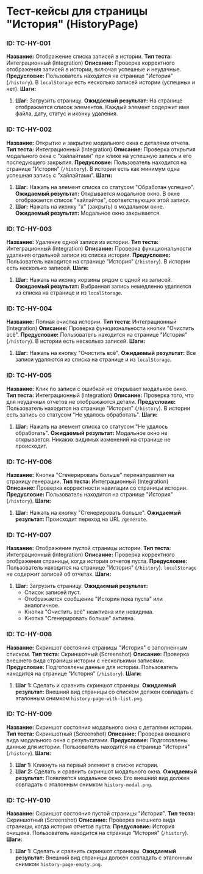 # Тест-кейсы для страницы "История" (HistoryPage)

### ID: TC-HY-001
**Название:** Отображение списка записей в истории.
**Тип теста:** Интеграционный (Integration)
**Описание:** Проверка корректного отображения записей в истории, включая успешные и неудачные.
**Предусловие:** Пользователь находится на странице "История" (`/history`). В `localStorage` есть несколько записей истории (успешных и нет).
**Шаги:**
1.  **Шаг:** Загрузить страницу.
    **Ожидаемый результат:** На странице отображается список элементов. Каждый элемент содержит имя файла, дату, статус и иконку удаления.

### ID: TC-HY-002
**Название:** Открытие и закрытие модального окна с деталями отчета.
**Тип теста:** Интеграционный (Integration)
**Описание:** Проверка открытия модального окна с "хайлайтами" при клике на успешную запись и его последующего закрытия.
**Предусловие:** Пользователь находится на странице "История" (`/history`). В истории есть как минимум одна успешная запись с "хайлайтами".
**Шаги:**
1.  **Шаг:** Нажать на элемент списка со статусом "Обработан успешно".
    **Ожидаемый результат:** Открывается модальное окно. В окне отображается список "хайлайтов", соответствующих этой записи.
2.  **Шаг:** Нажать на иконку "x" (закрыть) в модальном окне.
    **Ожидаемый результат:** Модальное окно закрывается.

### ID: TC-HY-003
**Название:** Удаление одной записи из истории.
**Тип теста:** Интеграционный (Integration)
**Описание:** Проверка функциональности удаления отдельной записи из списка истории.
**Предусловие:** Пользователь находится на странице "История" (`/history`). В истории есть несколько записей.
**Шаги:**
1.  **Шаг:** Нажать на иконку корзины рядом с одной из записей.
    **Ожидаемый результат:** Выбранная запись немедленно удаляется из списка на странице и из `localStorage`.

### ID: TC-HY-004
**Название:** Полная очистка истории.
**Тип теста:** Интеграционный (Integration)
**Описание:** Проверка функциональности кнопки "Очистить всё".
**Предусловие:** Пользователь находится на странице "История" (`/history`). В истории есть несколько записей.
**Шаги:**
1.  **Шаг:** Нажать на кнопку "Очистить всё".
    **Ожидаемый результат:** Все записи удаляются из списка на странице и из `localStorage`.

### ID: TC-HY-005
**Название:** Клик по записи с ошибкой не открывает модальное окно.
**Тип теста:** Интеграционный (Integration)
**Описание:** Проверка того, что для неудачных отчетов не отображаются детали.
**Предусловие:** Пользователь находится на странице "История" (`/history`). В истории есть запись со статусом "Не удалось обработать".
**Шаги:**
1.  **Шаг:** Нажать на элемент списка со статусом "Не удалось обработать".
    **Ожидаемый результат:** Модальное окно не открывается. Никаких видимых изменений на странице не происходит.

### ID: TC-HY-006
**Название:** Кнопка "Сгенерировать больше" перенаправляет на страницу генерации.
**Тип теста:** Интеграционный (Integration)
**Описание:** Проверка корректности навигации со страницы истории.
**Предусловие:** Пользователь находится на странице "История" (`/history`).
**Шаги:**
1.  **Шаг:** Нажать на кнопку "Сгенерировать больше".
    **Ожидаемый результат:** Происходит переход на URL `/generate`.

### ID: TC-HY-007
**Название:** Отображение пустой страницы истории.
**Тип теста:** Интеграционный (Integration)
**Описание:** Проверка корректного отображения страницы, когда история отчетов пуста.
**Предусловие:** Пользователь находится на странице "История" (`/history`). `localStorage` не содержит записей об отчетах.
**Шаги:**
1.  **Шаг:** Загрузить страницу.
    **Ожидаемый результат:**
    - Список записей пуст.
    - Отображается сообщение "История пока пуста" или аналогичное.
    - Кнопка "Очистить всё" неактивна или невидима.
    - Кнопка "Сгенерировать больше" активна.

### ID: TC-HY-008

**Название:** Скриншот состояния страницы "История" с заполненным списком.
**Тип теста:** Скриншотный (Screenshot)
**Описание:** Проверка внешнего вида страницы истории с несколькими записями.
**Предусловие:** Подготовлены данные для истории. Пользователь находится на странице "История" (`/history`).
**Шаги:**
1.  **Шаг 1:** Сделать и сравнить скриншот страницы.
    **Ожидаемый результат:** Внешний вид страницы со списком должен совпадать с эталонным снимком `history-page-with-list.png`.

### ID: TC-HY-009

**Название:** Скриншот состояния модального окна с деталями истории.
**Тип теста:** Скриншотный (Screenshot)
**Описание:** Проверка внешнего вида модального окна с результатами.
**Предусловие:** Подготовлены данные для истории. Пользователь находится на странице "История" (`/history`).
**Шаги:**
1.  **Шаг 1:** Кликнуть на первый элемент в списке истории.
2.  **Шаг 2:** Сделать и сравнить скриншот модального окна.
    **Ожидаемый результат:** Появляется модальное окно. Его внешний вид должен совпадать с эталонным снимком `history-modal.png`.

### ID: TC-HY-010

**Название:** Скриншот состояния пустой страницы "История".
**Тип теста:** Скриншотный (Screenshot)
**Описание:** Проверка внешнего вида страницы, когда история отчетов пуста.
**Предусловие:** История очищена. Пользователь находится на странице "История" (`/history`).
**Шаги:**
1.  **Шаг 1:** Сделать и сравнить скриншот страницы.
    **Ожидаемый результат:** Внешний вид страницы должен совпадать с эталонным снимком `history-page-empty.png`. 